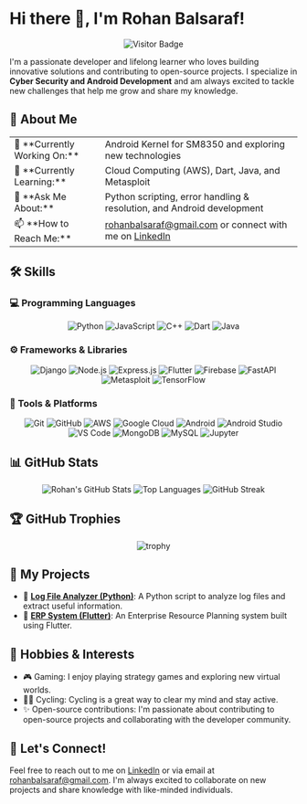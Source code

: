 # Hi there 👋, I'm **Rohan Balsaraf**!

<div align="center">
  <img src="https://komarev.com/ghpvc/?username=RDX463&style=flat-square&color=blue" alt="Visitor Badge" />
</div>

I'm a passionate developer and lifelong learner who loves building innovative solutions and contributing to open-source projects. I specialize in **Cyber Security and Android Development** and am always excited to tackle new challenges that help me grow and share my knowledge.

## 🌟 About Me

<div align="center">
  <table>
    <tr>
      <td>🔭 **Currently Working On:**</td>
      <td>Android Kernel for SM8350 and exploring new technologies</td>
    </tr>
    <tr>
      <td>🌱 **Currently Learning:**</td>
      <td>Cloud Computing (AWS), Dart, Java, and Metasploit</td>
    </tr>
    <tr>
      <td>💬 **Ask Me About:**</td>
      <td>Python scripting, error handling & resolution, and Android development</td>
    </tr>
    <tr>
      <td>📫 **How to Reach Me:**</td>
      <td><a href="mailto:rohanbalsaraf@gmail.com">rohanbalsaraf@gmail.com</a> or connect with me on <a href="https://www.linkedin.com/in/rohanbalsaraf">LinkedIn</a></td>
    </tr>
  </table>
</div>

## 🛠️ Skills

### 💻 Programming Languages
<div align="center">
  <img src="https://img.shields.io/badge/Python-000?style=for-the-badge&logo=python&logoColor=white" alt="Python" />
  <img src="https://img.shields.io/badge/JavaScript-000?style=for-the-badge&logo=javascript&logoColor=white" alt="JavaScript" />
  <img src="https://img.shields.io/badge/C++-000?style=for-the-badge&logo=c%2B%2B&logoColor=white" alt="C++" />
  <img src="https://img.shields.io/badge/Dart-000?style=for-the-badge&logo=dart&logoColor=white" alt="Dart" />
  <img src="https://img.shields.io/badge/Java-000?style=for-the-badge&logo=java&logoColor=white" alt="Java" />
</div>

### ⚙️ Frameworks & Libraries
<div align="center">
  <img src="https://img.shields.io/badge/Django-000?style=for-the-badge&logo=django&logoColor=white" alt="Django" />
  <img src="https://img.shields.io/badge/Node.js-000?style=for-the-badge&logo=node.js&logoColor=white" alt="Node.js" />
  <img src="https://img.shields.io/badge/Express.js-000?style=for-the-badge&logo=express&logoColor=white" alt="Express.js" />
  <img src="https://img.shields.io/badge/Flutter-000?style=for-the-badge&logo=flutter&logoColor=white" alt="Flutter" />
  <img src="https://img.shields.io/badge/Firebase-000?style=for-the-badge&logo=firebase&logoColor=white" alt="Firebase" />
  <img src="https://img.shields.io/badge/FastAPI-000?style=for-the-badge&logo=fastapi&logoColor=white" alt="FastAPI" />
  <img src="https://img.shields.io/badge/Metasploit-000?style=for-the-badge&logo=metasploit&logoColor=white" alt="Metasploit" />
  <img src="https://img.shields.io/badge/TensorFlow-000?style=for-the-badge&logo=tensorflow&logoColor=white" alt="TensorFlow" />
</div>

### 🧰 Tools & Platforms
<div align="center">
  <img src="https://img.shields.io/badge/Git-000?style=for-the-badge&logo=git&logoColor=white" alt="Git" />
  <img src="https://img.shields.io/badge/GitHub-000?style=for-the-badge&logo=github&logoColor=white" alt="GitHub" />
  <img src="https://img.shields.io/badge/AWS-000?style=for-the-badge&logo=amazon-aws&logoColor=white" alt="AWS" />
  <img src="https://img.shields.io/badge/Google%20Cloud-000?style=for-the-badge&logo=google-cloud&logoColor=white" alt="Google Cloud" />
  <img src="https://img.shields.io/badge/Android-000?style=for-the-badge&logo=android&logoColor=white" alt="Android" />
  <img src="https://img.shields.io/badge/Android%20Studio-000?style=for-the-badge&logo=android-studio&logoColor=white" alt="Android Studio" />
  <img src="https://img.shields.io/badge/VS%20Code-000?style=for-the-badge&logo=visual-studio-code&logoColor=white" alt="VS Code" />
  <img src="https://img.shields.io/badge/MongoDB-000?style=for-the-badge&logo=mongodb&logoColor=white" alt="MongoDB" />
  <img src="https://img.shields.io/badge/MySQL-000?style=for-the-badge&logo=mysql&logoColor=white" alt="MySQL" />
  <img src="https://img.shields.io/badge/Jupyter-000?style=for-the-badge&logo=jupyter&logoColor=white" alt="Jupyter" />
</div>

## 📊 GitHub Stats

<div align="center">
  <img src="https://github-readme-stats.vercel.app/api?username=RDX463&show_icons=true&theme=radical" alt="Rohan's GitHub Stats" />
  <img src="https://github-readme-stats.vercel.app/api/top-langs/?username=RDX463&layout=compact&theme=radical" alt="Top Languages" />
  <img src="https://streak-stats.demolab.com?user=RDX463&theme=radical" alt="GitHub Streak" />
</div>

## 🏆 GitHub Trophies

<div align="center">
  <img src="https://github-profile-trophy.vercel.app/?username=RDX463&theme=radical&column=7" alt="trophy" />
</div>

## 🚀 My Projects

* 🔹 **[Log File Analyzer (Python)](https://github.com/RDX463/python_script.git)**: A Python script to analyze log files and extract useful information.
* 🔹 **[ERP System (Flutter)](https://github.com/RDX463/erp_project.git)**: An Enterprise Resource Planning system built using Flutter.

## 🎨 Hobbies & Interests

* 🎮 Gaming: I enjoy playing strategy games and exploring new virtual worlds.
* 🚴‍♂️ Cycling: Cycling is a great way to clear my mind and stay active.
* ✨ Open-source contributions: I'm passionate about contributing to open-source projects and collaborating with the developer community.

## 🤝 Let's Connect!

Feel free to reach out to me on <a href="https://www.linkedin.com/in/rohanbalsaraf">LinkedIn</a> or via email at <a href="mailto:rohanbalsaraf@gmail.com">rohanbalsaraf@gmail.com</a>. I'm always excited to collaborate on new projects and share knowledge with like-minded individuals.
